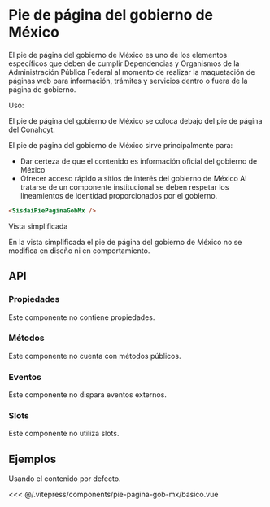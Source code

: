<script setup>
import EjemploBasico from "../../.vitepress/components/pie-pagina-gob-mx/basico.vue";
</script>

# Pie de página del gobierno de México

El pie de página del gobierno de México es uno de los elementos específicos que deben de cumplir Dependencias y Organismos de la Administración Pública Federal al momento de realizar la maquetación de páginas web para información, trámites y servicios dentro o fuera de la página de gobierno.

Uso:

El pie de página del gobierno de México se coloca debajo del pie de página del Conahcyt.

El pie de página del gobierno de México sirve principalmente para:

- Dar certeza de que el contenido es información oficial del gobierno de México
- Ofrecer acceso rápido a sitios de interés del gobierno de México
  Al tratarse de un componente institucional se deben respetar los lineamientos de identidad proporcionados por el gobierno.

```html
<SisdaiPiePaginaGobMx />
```

Vista simplificada

En la vista simplificada el pie de página del gobierno de México no se modifica en diseño ni en comportamiento.

<section id="api">

## API

### Propiedades

Este componente no contiene propiedades.

### Métodos

Este componente no cuenta con métodos públicos.

### Eventos

Este componente no dispara eventos externos.

### Slots

Este componente no utiliza slots.

</section>

<section id="ejemplos">

## Ejemplos

Usando el contenido por defecto.

<!-- <utils-ejemplo-doc ruta="pie-pagina-gob-mx/basico.vue"/> -->
<EjemploBasico />
<<< @/.vitepress/components/pie-pagina-gob-mx/basico.vue

</section>
